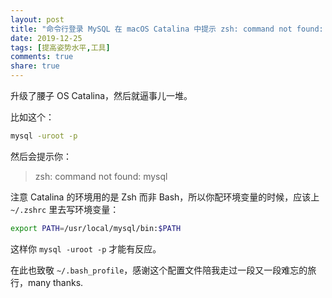 ```yaml
---
layout: post
title: "命令行登录 MySQL 在 macOS Catalina 中提示 zsh: command not found: mysql 的解决办法"
date: 2019-12-25
tags: [提高姿势水平,工具]
comments: true
share: true
---
```


升级了腰子 OS Catalina，然后就逼事儿一堆。

比如这个：

```bash
mysql -uroot -p
```

然后会提示你：

> zsh: command not found: mysql

注意 Catalina 的环境用的是 Zsh 而非 Bash，所以你配环境变量的时候，应该上 `~/.zshrc` 里去写环境变量：

```bash
export PATH=/usr/local/mysql/bin:$PATH
```

这样你 `mysql -uroot -p` 才能有反应。

在此也致敬 `~/.bash_profile`，感谢这个配置文件陪我走过一段又一段难忘的旅行，many thanks.

